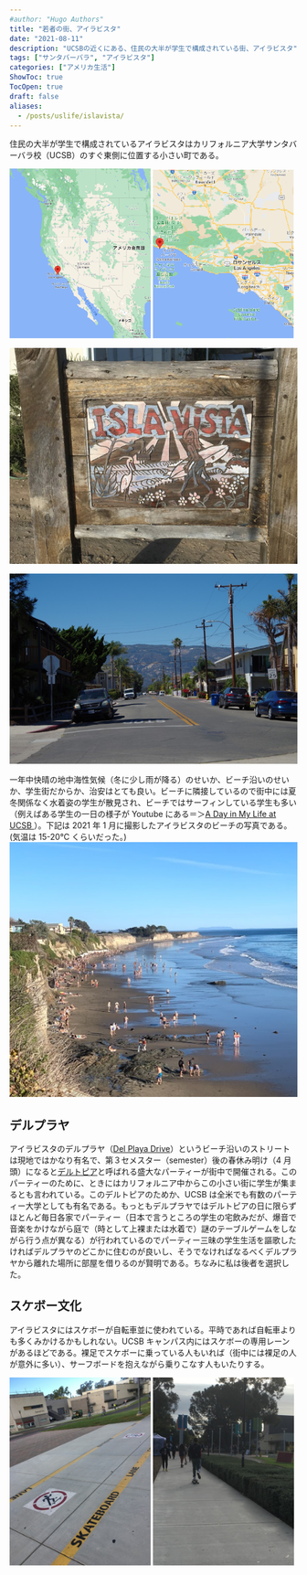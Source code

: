 ```yaml
---
#author: "Hugo Authors"
title: "若者の街、アイラビスタ"
date: "2021-08-11"
description: "UCSBの近くにある、住民の大半が学生で構成されている街、アイラビスタ"
tags: ["サンタバーバラ", "アイラビスタ"]
categories: ["アメリカ生活"]
ShowToc: true
TocOpen: true
draft: false
aliases:
  - /posts/uslife/islavista/
---
```


住民の大半が学生で構成されているアイラビスタはカリフォルニア大学サンタバーバラ校（UCSB）のすぐ東側に位置する小さい町である。

<p>
<img src="images/2021-08-09-18-53-07.png" width=49% >
<img src="images/2021-08-09-18-52-35.png" width=49% >
</p>

![](images/2021-07-25-10-37-01.png#center)

![](images/2021-07-25-10-58-13.png#center)

一年中快晴の地中海性気候（冬に少し雨が降る）のせいか、ビーチ沿いのせいか、学生街だからか、治安はとても良い。ビーチに隣接しているので街中には夏冬関係なく水着姿の学生が散見され、ビーチではサーフィンしている学生も多い（例えばある学生の一日の様子が Youtube にある＝＞[A Day in My Life at UCSB ](https://www.youtube.com/watch?v=ucyE3Y3Ad5s)）。下記は 2021 年 1 月に撮影したアイラビスタのビーチの写真である。(気温は 15-20℃ くらいだった。)
![](images/2021-07-25-10-39-31.png#center)

## デルプラヤ

アイラビスタのデルプラヤ（[Del Playa Drive](https://www.google.com/maps/place/Del+Playa+Dr,+Isla+Vista,+CA+93117/@34.4095932,-119.8638908,15.75z/data=!4m5!3m4!1s0x80e93f43b15062a1:0xd7910189e0609a8f!8m2!3d34.4097664!4d-119.861935)）というビーチ沿いのストリートは現地ではかなり有名で、第３セメスター（semester）後の春休み明け（4 月頭）になると[デルトピア](https://www.noozhawk.com/article/tame_deltopia_returns_isla_vista)と呼ばれる盛大なパーティーが街中で開催される。このパーティーのために、ときにはカリフォルニア中からこの小さい街に学生が集まるとも言われている。このデルトピアのためか、UCSB は全米でも有数のパーティー大学としても有名である。もっともデルプラヤではデルトピアの日に限らずほとんど毎日各家でパーティー（日本で言うところの学生の宅飲みだが、爆音で音楽をかけながら庭で（時として上裸または水着で）謎のテーブルゲームをしながら行う点が異なる）が行われているのでパーティー三昧の学生生活を謳歌したければデルプラヤのどこかに住むのが良いし、そうでなければなるべくデルプラヤから離れた場所に部屋を借りるのが賢明である。ちなみに私は後者を選択した。

## スケボー文化

アイラビスタにはスケボーが自転車並に使われている。平時であれば自転車よりも多くみかけるかもしれない。UCSB キャンパス内にはスケボーの専用レーンがあるほどである。裸足でスケボーに乗っている人もいれば（街中には裸足の人が意外に多い）、サーフボードを抱えながら乗りこなす人もいたりする。

<p>
<img src="images/2021-07-25-10-37-20.png" width=49% >
<img src="images/2021-07-25-10-41-49.png" width=49% >
</p>
<!-- 
![ab](images/2021-07-25-10-37-20.png#center)
![](images/2021-07-25-10-41-49.png#center) -->
